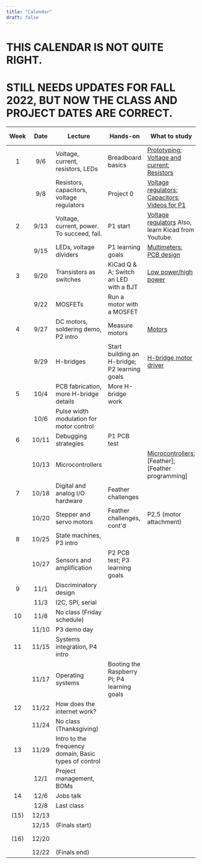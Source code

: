 ```yaml
---
title: "Calendar"
draft: false
---
```


# THIS CALENDAR IS NOT QUITE RIGHT. #

# STILL NEEDS UPDATES FOR FALL 2022, BUT NOW THE CLASS AND PROJECT DATES ARE CORRECT. #

| Week | Date  | Lecture                                    | Hands-on                      | What to study                                                            | Due dates                                                     |
|:----:|:-----:|--------------------------------------------|-------------------------------|--------------------------------------------------------------------------|---------------------------------------------------------------|
|  1   | 9/6   | Voltage, current, resistors, LEDs    | Breadboard basics             | [Prototyping](http://andnowforelectronics.com/notes/prototyping/); [Voltage and current](http://andnowforelectronics.com/notes/voltage-and-current/); [Resistors](http://andnowforelectronics.com/notes/resistors/)    |          |
|      | 9/8   | Resistors, capacitors, voltage regulators    | Project 0             |  [Voltage regulators](http://andnowforelectronics.com/notes/voltage-regulation/); [Capacitors](http://andnowforelectronics.com/notes/capacitors/); [Videos for P1](http://andnowforelectronics.com/notes/demo-videos/#videos-for-project-1)    | P0 |
|  2   | 9/13  | Voltage, current, power. To succeed, fail. | P1 start | [Voltage regulators](http://andnowforelectronics.com/notes/voltage-regulation/) Also, learn Kicad from Youtube. |      |
|      | 9/15  | LEDs, voltage dividers                     | P1 learning goals                    | [Multimeters](http://andnowforelectronics.com/notes/multimeter/); [PCB design](http://andnowforelectronics.com/notes/pcb/)    |[P1   proto](http://andnowforelectronics.com/logistics/projects/#project-1-build-a-breadboard-power-supply)|
|  3   | 9/20  | Transistors as switches                    | KiCad Q & A; Switch an LED with a BJT      | [Low power/high power](http://andnowforelectronics.com/notes/low-power-high-power/) |         |
|      | 9/22  | MOSFETs                                    | Run a motor with a MOSFET     |                                                                          |[P1 PCB](http://andnowforelectronics.com/logistics/projects/#project-1-build-a-breadboard-power-supply)|
|  4   | 9/27  | DC motors, soldering demo, P2 intro             | Measure motors                | [Motors](http://andnowforelectronics.com/notes/motors/)                  |                                                               |
|      | 9/29  | H-bridges                                  | Start building an H-bridge; P2 learning goals    | [H-bridge motor driver](http://andnowforelectronics.com/notes/h-bridge/) |                                                               |
|  5   | 10/4  | PCB fabrication, more H-bridge details     | More H-bridge work            |                                                                          |                                                       |
|      | 10/6  | Pulse width modulation for motor control   |                               |                                                                          |[P2 proto](http://andnowforelectronics.com/logistics/projects/#project-2-build-an-h-bridge-motor-controller)|
|  6   | 10/11 | Debugging strategies                       | P1 PCB test             |                                                                          |      |
|      | 10/13 | Microcontrollers                           |             | [Microcontrollers](http://andnowforelectronics.com/notes/microcontrollers/); [Feather]; [Feather programming]     |[P2 PCB](http://andnowforelectronics.com/logistics/projects/#project-2-build-an-h-bridge-motor-controller) |
|  7   | 10/18 | Digital and analog I/O hardware            | Feather challenges    |                                                                          |                                                               |
|      | 10/20 | Stepper and servo motors                   | Feather challenges, cont'd       |  P2.5 (motor attachment)                                    |                                                               |
|  8   | 10/25 | State machines, P3 intro                   |                               |                                                                          |                                                               |
|      | 10/27 | Sensors and amplification                  | P2 PCB test; P3 learning goals              |                                                                          |                                                               |
|  9   | 11/1  | Discriminatory design                      |                     |                                                                          | [P3 proto](http://andnowforelectronics.com/logistics/projects/#project-3-build-an-electromechanical-game)                                                      |
|      | 11/3  | I2C, SPI, serial                           |                               |                                                                          |                                                               |
|  10  | 11/8  | No class (Friday schedule)                 |                               |                                                                          |                                                               |
|      | 11/10 | P3 demo day                  |                               |                                                                          | [P3 final](http://andnowforelectronics.com/logistics/projects/#project-3-build-an-electromechanical-game) |
|  11  | 11/15 | Systems integration, P4 intro                   |                               |                                                                          |                                                      |
|      | 11/17 | Operating systems                          | Booting the Raspberry Pi; P4 learning goals |                                                                          |                                                               |
|  12  | 11/22 | How does the internet work?                |                               |                                                                          |[P4 plan](http://andnowforelectronics.com/logistics/projects)  |
|      | 11/24 | No class (Thanksgiving)                    |                               |                                                                          |                                                               |
|  13  | 11/29 | Intro to the frequency domain, Basic types of control              |                               |                                                                          |                                                               |
|      | 12/1  | Project management, BOMs                   |                               |                                                                          |                                                               |
|  14  | 12/6  |  Jobs talk                   |                               |                                                                          |                                                       |
|      | 12/8  |    Last class                      |                               |                                                                          |   [P4 final](http://andnowforelectronics.com/logistics/projects)  |
| (15) | 12/13 |                                   |                               |                                                                          |                                       |
|    | 12/15 |    (Finals start)                    |                               |                                                                          |                                       |
|  (16)  | 12/20 |                                   |                               |                                                                          |[P5 showcase](http://andnowforelectronics.com/logistics/projects)|
|    | 12/22 |   (Finals end)       |                               |                                                                          |                                       |
